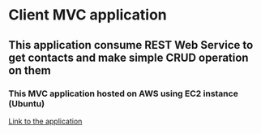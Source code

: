 # Client MVC application
## This application consume REST Web Service to get contacts and make simple CRUD operation on them

### This MVC application hosted on AWS using EC2 instance (Ubuntu)
[Link to the application](http://ec2-35-180-41-25.eu-west-3.compute.amazonaws.com:8080/contacts)
